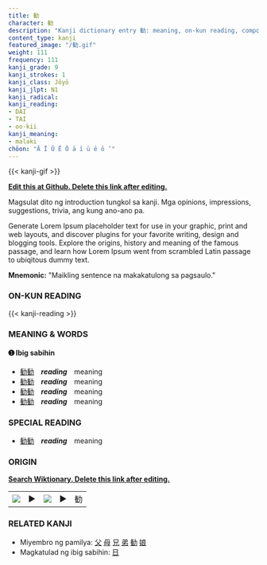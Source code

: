 ```yaml
---
title: 勧
character: 勧
description: "Kanji dictionary entry 勧: meaning, on-kun reading, compounds, origin, related kanji"
content_type: kanji
featured_image: "/勧.gif"
weight: 111
frequency: 111
kanji_grade: 9
kanji_strokes: 1
kanji_class: Jōyō
kanji_jlpt: N1
kanji_radical: 
kanji_reading: 
- DAI
- TAI
- oo-kii
kanji_meaning:
- malaki
chōon: "Ā Ī Ū Ē Ō ā ī ū ē ō ’"
---
```

[//]: # (Don't edit the line below. Kanji animated GIF code is automatically generated.)
{{< kanji-gif >}}

[//]: # (Edit below this line.)

**[Edit this at Github. Delete this link after editing.](https://github.com/tim0g/tim/tree/main/content/kanji/勧/index.md)**

Magsulat dito ng introduction tungkol sa kanji. Mga opinions, impressions, suggestions, trivia, ang kung ano-ano pa.

Generate Lorem Ipsum placeholder text for use in your graphic, print and web layouts, and discover plugins for your favorite writing, design and blogging tools. Explore the origins, history and meaning of the famous passage, and learn how Lorem Ipsum went from scrambled Latin passage to ubiqitous dummy text.
 
**Mnemonic:** "Maikling sentence na makakatulong sa pagsaulo."

### ON-KUN READING

[//]: # (Don't edit the line below. ON-KUN READING code is automatically generated.)
{{< kanji-reading >}}

### MEANING & WORDS

#### ➊ **Ibig sabihin**
  - [勧](../勧)[勧](../勧)　***reading***　meaning
  - [勧](../勧)[勧](../勧)　***reading***　meaning
  - [勧](../勧)[勧](../勧)　***reading***　meaning
  - [勧](../勧)[勧](../勧)　***reading***　meaning

### SPECIAL READING
  - [勧](../勧)[勧](../勧)　***reading***　meaning

### ORIGIN

**[Search Wiktionary. Delete this link after editing.](https://wiktionary.org/wiki/勧)**
<table class="kanji-table"><tr><td>
<img src="60px-勧-bronze.svg.png">
</td><td>▶</td><td>
<img src="60px-勧-oracle.svg.png">
</td><td>▶</td>
<td class="kanji-origin">勧</td>
</tr></table>

### RELATED KANJI
- Miyembro ng pamilya: [父](../父) [母](../母) [兄](../兄) [弟](../弟) [勧](../勧) [娘](../娘)
- Magkatulad ng ibig sabihin: [日](../日)
